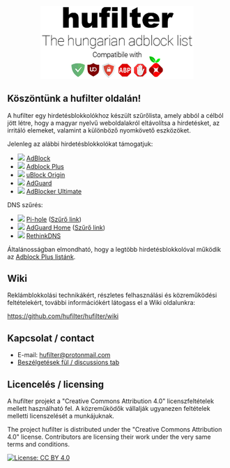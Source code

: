&nbsp;
<p align="center">
  <img src="assets/hufilter_logo.png" width="350px" alt="hufilter" />
</p>

## Köszöntünk a hufilter oldalán!

A hufilter egy hirdetésblokkolókhoz készült szűrőlista, amely abból a célból jött létre, hogy a magyar nyelvű weboldalakról eltávolítsa a hirdetésket, az irritáló elemeket, valamint a különböző nyomkövető eszközöket.

Jelenleg az alábbi hirdetésblokkolókat támogatjuk:
* ![](https://i.ibb.co/wy0Xqjm/ab.png) [AdBlock](https://getadblock.com/)
* ![](https://i.ibb.co/VWkXHfW/abp.png) [Adblock Plus](https://adblockplus.org)
* ![](https://i.ibb.co/MskKKGZ/ublock.png) [uBlock Origin](https://github.com/gorhill/uBlock)
* ![](https://i.ibb.co/rch274D/adguard.png) [AdGuard](https://adguard.com)
* ![](https://i.ibb.co/P57DX8R/ad-ultimate.png) [AdBlocker Ultimate](https://adblockultimate.net/)

DNS szűrés:
* ![](https://i.ibb.co/qmmnw2Q/pihole.png) [Pi-hole](https://pi-hole.net/) ([Szűrő link](https://raw.githubusercontent.com/hufilter/hufilter/master/hufilter-dns.txt))
* ![](https://i.ibb.co/rch274D/adguard.png) [AdGuard Home](https://adguard.com/en/adguard-home/overview.html) ([Szűrő link](https://raw.githubusercontent.com/hufilter/hufilter/master/hufilter-dns.txt))
* ![](https://i.ibb.co/9YZqry9/rethinkdns.png) [RethinkDNS](https://github.com/celzero/rethink-app)

Általánosságban elmondható, hogy a legtöbb hirdetésblokkolóval működik az [Adblock Plus listánk](https://raw.githubusercontent.com/hufilter/hufilter/master/hufilter.txt).

## Wiki
Reklámblokkolási technikákért, részletes felhasználási és közreműködési feltételekért, további információkért látogass el a Wiki oldalunkra:

https://github.com/hufilter/hufilter/wiki

## Kapcsolat / contact
- E-mail: [hufilter@protonmail.com](mailto:hufilter@protonmail.com)
- [Beszélgetések fül / discussions tab](https://github.com/hufilter/hufilter/discussions)

## Licencelés / licensing
A hufilter projekt a "Creative Commons Attribution 4.0" licenszfeltételek mellett használható fel. 
A közreműködők vállalják ugyanezen feltételek melletti licenszelését a munkájuknak.

The project hufilter is distributed under the "Creative Commons Attribution 4.0" license. 
Contributors are licensing their work under the very same terms and conditions.

[![License: CC BY 4.0](https://img.shields.io/badge/License-CC%20BY%204.0-lightgrey.svg)](https://creativecommons.org/licenses/by/4.0/)
